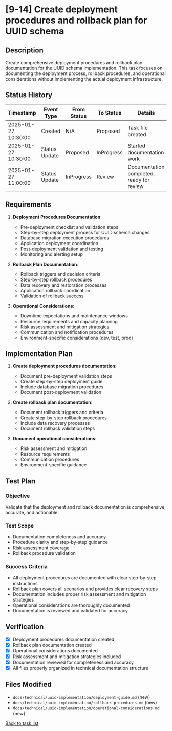 # [9-14] Create deployment procedures and rollback plan for UUID schema

## Description

Create comprehensive deployment procedures and rollback plan documentation for the UUID schema implementation. This task focuses on documenting the deployment process, rollback procedures, and operational considerations without implementing the actual deployment infrastructure.

## Status History

| Timestamp | Event Type | From Status | To Status | Details | User |
|-----------|------------|-------------|-----------|---------|------|
| 2025-01-27 10:30:00 | Created | N/A | Proposed | Task file created | AI Agent |
| 2025-01-27 10:30:00 | Status Update | Proposed | InProgress | Started documentation work | AI Agent |
| 2025-01-27 11:00:00 | Status Update | InProgress | Review | Documentation completed, ready for review | AI Agent |

## Requirements

1. **Deployment Procedures Documentation**:
   - Pre-deployment checklist and validation steps
   - Step-by-step deployment process for UUID schema changes
   - Database migration execution procedures
   - Application deployment coordination
   - Post-deployment validation and testing
   - Monitoring and alerting setup

2. **Rollback Plan Documentation**:
   - Rollback triggers and decision criteria
   - Step-by-step rollback procedures
   - Data recovery and restoration processes
   - Application rollback coordination
   - Validation of rollback success

3. **Operational Considerations**:
   - Downtime expectations and maintenance windows
   - Resource requirements and capacity planning
   - Risk assessment and mitigation strategies
   - Communication and notification procedures
   - Environment-specific considerations (dev, test, prod)

## Implementation Plan

1. **Create deployment procedures documentation**:
   - Document pre-deployment validation steps
   - Create step-by-step deployment guide
   - Include database migration procedures
   - Document post-deployment validation

2. **Create rollback plan documentation**:
   - Document rollback triggers and criteria
   - Create step-by-step rollback procedures
   - Include data recovery processes
   - Document rollback validation steps

3. **Document operational considerations**:
   - Risk assessment and mitigation
   - Resource requirements
   - Communication procedures
   - Environment-specific guidance

## Test Plan

### Objective
Validate that the deployment and rollback documentation is comprehensive, accurate, and actionable.

### Test Scope
- Documentation completeness and accuracy
- Procedure clarity and step-by-step guidance
- Risk assessment coverage
- Rollback procedure validation

### Success Criteria
- All deployment procedures are documented with clear step-by-step instructions
- Rollback plan covers all scenarios and provides clear recovery steps
- Documentation includes proper risk assessment and mitigation strategies
- Operational considerations are thoroughly documented
- Documentation is reviewed and validated for accuracy

## Verification

- [x] Deployment procedures documentation created
- [x] Rollback plan documentation created
- [x] Operational considerations documented
- [x] Risk assessment and mitigation strategies included
- [x] Documentation reviewed for completeness and accuracy
- [x] All files properly organized in technical documentation structure

## Files Modified

- `docs/technical/uuid-implementation/deployment-guide.md` (new)
- `docs/technical/uuid-implementation/rollback-procedures.md` (new)
- `docs/technical/uuid-implementation/operational-considerations.md` (new)

[Back to task list](./tasks.md) 